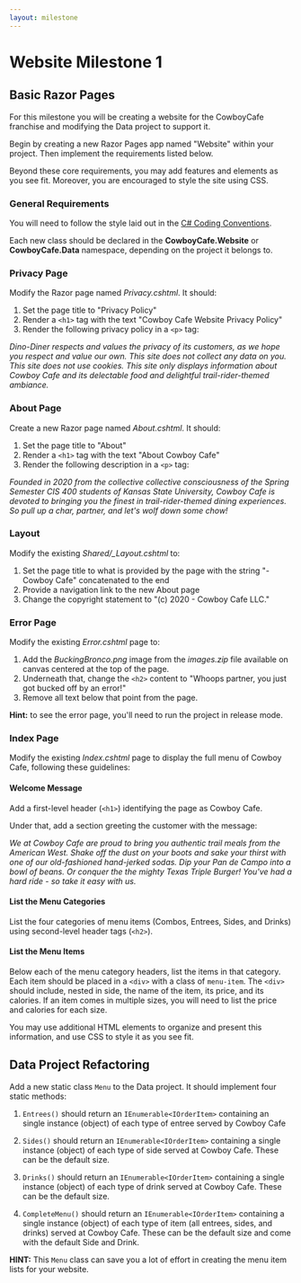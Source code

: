```yaml
---
layout: milestone
---
```

# Website Milestone 1

## Basic Razor Pages
For this milestone you will be creating a website for the CowboyCafe franchise and modifying the Data project to support it.  

Begin by creating a new Razor Pages app named "Website" within your project.  Then implement the requirements listed below.

Beyond these core requirements, you may add features and elements as you see fit.  Moreover, you are encouraged to style the site using CSS.

### General Requirements

You will need to follow the style laid out in the [C# Coding Conventions](https://docs.microsoft.com/en-us/dotnet/csharp/programming-guide/inside-a-program/coding-conventions).

Each new class should be declared in the **CowboyCafe.Website** or **CowboyCafe.Data** namespace, depending on the project it belongs to.

### Privacy Page
Modify the Razor page named _Privacy.cshtml_. It should:

1. Set the page title to "Privacy Policy"
2. Render a `<h1>` tag with the text "Cowboy Cafe Website Privacy Policy"
3. Render the following privacy policy in a `<p>` tag:

_Dino-Diner respects and values the privacy of its customers, as we hope you respect and value our own. This site does not collect any data on you. This site does not use cookies. This site only displays information about Cowboy Cafe and its delectable food and delightful trail-rider-themed ambiance._

### About Page
Create a new Razor page named _About.cshtml_.  It should:
1. Set the page title to "About"
2. Render a `<h1>` tag with the text "About Cowboy Cafe"
3. Render the following description in a `<p>` tag:

_Founded in 2020 from the collective collective consciousness of the Spring Semester CIS 400 students of Kansas State University, Cowboy Cafe is devoted to bringing you the finest in trail-rider-themed dining experiences. So pull up a char, partner, and let's wolf down some chow!_

### Layout
Modify the existing *Shared/_Layout.cshtml* to:

1. Set the page title to what is provided by the page with the string "- Cowboy Cafe" concatenated to the end
2. Provide a navigation link to the new About page
3. Change the copyright statement to "(c) 2020 - Cowboy Cafe LLC."

### Error Page
Modify the existing *Error.cshtml* page to:

1. Add the _BuckingBronco.png_ image from the _images.zip_ file available on canvas centered at the top of the page.
2. Underneath that, change the `<h2>` content to "Whoops partner, you just got bucked off by an error!"
3. Remove all text below that point from the page.

**Hint:** to see the error page, you'll need to run the project in release mode.

### Index Page
Modify the existing _Index.cshtml_ page to display the full menu of Cowboy Cafe, following these guidelines:

#### Welcome Message

Add a first-level header (`<h1>`) identifying the page as Cowboy Cafe.

Under that, add a section greeting the customer with the message:

_We at Cowboy Cafe are proud to bring you authentic trail meals from the American West.  Shake off the dust on your boots and sake your thirst with one of our old-fashioned hand-jerked sodas.  Dip your Pan de Campo into a bowl of beans.  Or conquer the the mighty Texas Triple Burger!  You've had a hard ride - so take it easy with us._

#### List the Menu Categories
List the four categories of menu items (Combos, Entrees, Sides, and Drinks) using second-level header tags (`<h2>`).

#### List the Menu Items
Below each of the menu category headers, list the items in that category.  Each item should be placed in a `<div>` with a class of `menu-item`.  The `<div>` should include, nested in side, the name of the item, its price, and its calories.  If an item comes in multiple sizes, you will need to list the price and calories for each size.

You may use additional HTML elements to organize and present this information, and use CSS to style it as you see fit.

## Data Project Refactoring
Add a new static class `Menu` to the Data project.  It should implement four static methods:

1. `Entrees()` should return an `IEnumerable<IOrderItem>` containing an single instance (object) of each type of entree served by Cowboy Cafe

2. `Sides()` should return an `IEnumerable<IOrderItem>` containing a single instance (object) of each type of side served at Cowboy Cafe. These can be the default size.

3. `Drinks()` should return an `IEnumerable<IOrderItem>` containing a single instance (object) of each type of drink served at Cowboy Cafe. These can be the default size.

4. `CompleteMenu()` should return an `IEnumerable<IOrderItem>` containing a single instance (object) of each type of item (all entrees, sides, and drinks) served at Cowboy Cafe.  These can be the default size and come with the default Side and Drink.

**HINT:** This `Menu` class can save you a lot of effort in creating the menu item lists for your website.
